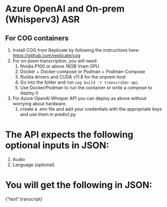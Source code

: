 # Azure OpenAI and On-prem (Whisperv3) ASR

## For COG containers

1. Install COG from Replicate by following the instructions here: https://github.com/replicate/cog
2. For on-prem transcription, you will need:
    1. Nvidia P100 or above 16GB Vram GPU
    2. Docker + Docker-compose or Podman + Podman-Compose
    3. Nvidia drivers and CUDA v11.8 for the onprem host
    4. Go into the folder and run `cog build -t transcriber-api`
    5. Use Docker/Podman to run the container or write a compose to deploy it
3. For Azure OpenAI Whisper API you can deploy as above without worrying about hardware.
    1. create a .env file and add your credentials with the appropriate keys and use them in predict.py


# The API expects the following optional inputs in JSON:
1. Audio
2. Language (optional)

# You will get the following in JSON:
{"text":transcript}
    

